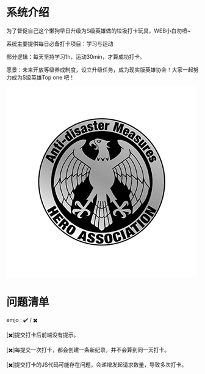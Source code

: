 # 系统介绍

为了督促自己这个懒狗早日升级为S级英雄做的垃圾打卡玩具，WEB小白勿喷~

系统主要提供每日必备打卡项目：学习与运动

部分逻辑：每天坚持学习1h，运动30min，才算成功打卡。

愿景：未来开放等级养成制度，设立升级任务，成为现实版英雄协会！大家一起努力成为S级英雄Top one 吧！

![hero_club_logo](https://github.com/ACEKILLER-YOU/HeroClub/blob/main/HeroClubV1.0/static/img/hero_club_logo.png)

# 问题清单

emjo : ✔️ / ✖️

[✖️]提交打卡后前端没有提示。

[✖️]每提交一次打卡，都会创建一条新纪录，并不会算到同一天打卡。

[✖️]提交打卡的JS代码可能存在问题，会递增发起请求数量，导致多次打卡。
